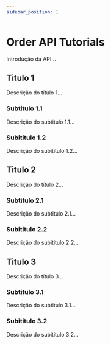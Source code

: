 ```yaml
---
sidebar_position: 1
---
```

# Order API Tutorials

Introdução da API...

## Titulo 1

Descrição do título 1...

### Subtitulo 1.1

Descrição do subtitulo 1.1...

### Subititulo 1.2

Descrição do subititulo 1.2...

## Titulo 2

Descrição do título 2...

### Subtitulo 2.1

Descrição do subtitulo 2.1...

### Subititulo 2.2

Descrição do subititulo 2.2...

## Titulo 3

Descrição do título 3...

### Subtitulo 3.1

Descrição do subtitulo 3.1...

### Subititulo 3.2

Descrição do subititulo 3.2...